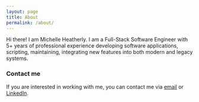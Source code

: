 ```yaml
---
layout: page
title: About
permalink: /about/
---
```


Hi there! I am Michelle Heatherly. 
I am a Full-Stack Software Engineer with 5+ years of professional experience developing software applications, scripting, maintaining, integrating new features into both modern and legacy systems.

### Contact me
If you are interested in working with me, you can contact me via [email](mailto:michelleheatherly218@outlook.com) or [LinkedIn](https://www.linkedin.com/in/michelle-heatherly-04b7221b0/).
